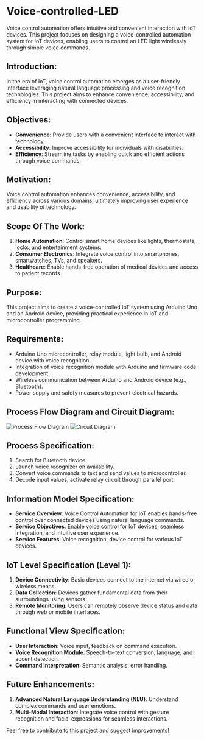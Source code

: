 # Voice-controlled-LED

Voice control automation offers intuitive and convenient interaction with IoT devices. This project focuses on designing a voice-controlled automation system for IoT devices, enabling users to control an LED light wirelessly through simple voice commands.

## Introduction:
In the era of IoT, voice control automation emerges as a user-friendly interface leveraging natural language processing and voice recognition technologies. This project aims to enhance convenience, accessibility, and efficiency in interacting with connected devices.

## Objectives:
- **Convenience**: Provide users with a convenient interface to interact with technology.
- **Accessibility**: Improve accessibility for individuals with disabilities.
- **Efficiency**: Streamline tasks by enabling quick and efficient actions through voice commands.

## Motivation:
Voice control automation enhances convenience, accessibility, and efficiency across various domains, ultimately improving user experience and usability of technology.

## Scope Of The Work:
1. **Home Automation**: Control smart home devices like lights, thermostats, locks, and entertainment systems.
2. **Consumer Electronics**: Integrate voice control into smartphones, smartwatches, TVs, and speakers.
3. **Healthcare**: Enable hands-free operation of medical devices and access to patient records.

## Purpose:
This project aims to create a voice-controlled IoT system using Arduino Uno and an Android device, providing practical experience in IoT and microcontroller programming.

## Requirements:
- Arduino Uno microcontroller, relay module, light bulb, and Android device with voice recognition.
- Integration of voice recognition module with Arduino and firmware code development.
- Wireless communication between Arduino and Android device (e.g., Bluetooth).
- Power supply and safety measures to prevent electrical hazards.

## Process Flow Diagram and Circuit Diagram:
![Process Flow Diagram](https://github.com/itsrohitpathak/Voice-controlled-LED/assets/147083120/7cd85f8f-3297-4945-843f-eeb626f39c46)
![Circuit Diagram](https://github.com/itsrohitpathak/Voice-controlled-LED/assets/147083120/cb526eb0-e275-42e7-9976-a8cc743fdd65)

## Process Specification:
1. Search for Bluetooth device.
2. Launch voice recognizer on availability.
3. Convert voice commands to text and send values to microcontroller.
4. Decode input values, activate relay circuit through parallel port.

## Information Model Specification:
- **Service Overview**: Voice Control Automation for IoT enables hands-free control over connected devices using natural language commands.
- **Service Objectives**: Enable voice control for IoT devices, seamless integration, and intuitive user experience.
- **Service Features**: Voice recognition, device control for various IoT devices.

## IoT Level Specification (Level 1):
1. **Device Connectivity**: Basic devices connect to the internet via wired or wireless means.
2. **Data Collection**: Devices gather fundamental data from their surroundings using sensors.
3. **Remote Monitoring**: Users can remotely observe device status and data through web or mobile interfaces.

## Functional View Specification:
- **User Interaction**: Voice input, feedback on command execution.
- **Voice Recognition Module**: Speech-to-text conversion, language, and accent detection.
- **Command Interpretation**: Semantic analysis, error handling.

## Future Enhancements:
1. **Advanced Natural Language Understanding (NLU)**: Understand complex commands and user emotions.
2. **Multi-Modal Interaction**: Integrate voice control with gesture recognition and facial expressions for seamless interactions.

Feel free to contribute to this project and suggest improvements!

